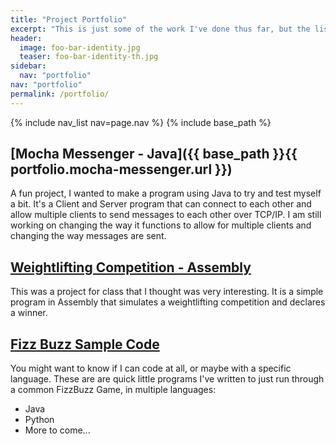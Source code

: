 ```yaml
---
title: "Project Portfolio"
excerpt: "This is just some of the work I've done thus far, but the list is growing every day."
header:
  image: foo-bar-identity.jpg
  teaser: foo-bar-identity-th.jpg
sidebar:
  nav: "portfolio"
nav: "portfolio"
permalink: /portfolio/
---
```

{% include nav_list nav=page.nav %}
{% include base_path %}


## [Mocha Messenger - Java]({{ base_path }}{{ portfolio.mocha-messenger.url }})
A fun project, I wanted to make a program using Java to try and test myself a bit. It's a Client and Server program 
that can connect to each other and allow multiple clients to send messages to each other over TCP/IP. I am still
working on changing the way it functions to allow for multiple clients and changing the way messages are sent.

## [Weightlifting Competition - Assembly](/altPortfolio/weightlifting-competition/index.html)
This was a project for class that I thought was very interesting. It is a simple program in Assembly that simulates a 
weightlifting competition and declares a winner.

## [Fizz Buzz Sample Code](https://amkratz.github.io/altPortfolio/portfolio/fizzbizz-samples/index.html/)
You might want to know if I can code at all, or maybe with a specific language. These are are quick little programs I've
written to just run through a common FizzBuzz Game, in multiple languages:

* Java
* Python
* More to come...
